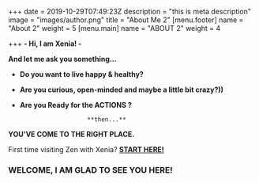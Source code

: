 +++
date = 2019-10-29T07:49:23Z
description = "this is meta description"
image = "images/author.png"
title = "About Me 2"
[menu.footer]
name = "About 2"
weight = 5
[menu.main]
name = "ABOUT 2"
weight = 4

+++
**- Hi, I am Xenia! -**

**And let me ask you something...**

* **Do you want to live happy & healthy?**
* **Are you curious, open-minded and maybe a little bit crazy?))**
* **Are you Ready for the ACTIONS ?**

                         **then...**

**YOU'VE COME TO THE RIGHT PLACE.**

First time visiting Zen with Xenia? [**START HERE!**](http://thecontentbug.com/start-here/)

### **WELCOME, I AM GLAD TO SEE YOU HERE!**